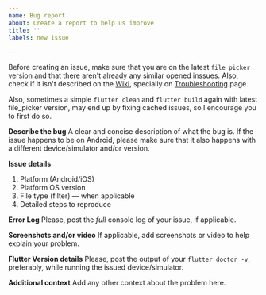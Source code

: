 ```yaml
---
name: Bug report
about: Create a report to help us improve
title: ''
labels: new issue

---
```


Before creating an issue, make sure that you are on the latest `file_picker` version and that there aren't already any similar opened inssues. Also, check if it isn't described on the [Wiki](https://github.com/miguelpruivo/flutter_file_picker/wiki), specially on [Troubleshooting](https://github.com/miguelpruivo/flutter_file_picker/wiki/Troubleshooting) page.

Also, sometimes a simple `flutter clean` and `flutter build` again with latest file_picker version, may end up by fixing cached issues, so I encourage you to first do so.

**Describe the bug**
A clear and concise description of what the bug is. If the issue happens to be on Android, please make sure that it also happens with a different device/simulator and/or version.

**Issue details**
1. Platform (Android/iOS)
2. Platform OS version
3. File type (filter) — when applicable
4. Detailed steps to reproduce

**Error Log**
Please, post the _full_ console log of your issue, if applicable.

**Screenshots and/or video**
If applicable, add screenshots or video to help explain your problem.

**Flutter Version details**
Please, post the output of your `flutter doctor -v`, preferably, while running the issued device/simulator.

**Additional context**
Add any other context about the problem here.
